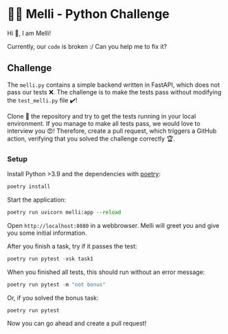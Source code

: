 # 👩‍💻 Melli - Python Challenge 

Hi 👋, I am Melli!

Currently, our `code` is broken :/ Can you help me to fix it?

## Challenge

The `melli.py` contains a simple backend written in FastAPI, which does not pass our tests ❌. The challenge is to make the tests pass without modifying the `test_melli.py` file ✔️!

Clone 👯 the repository and try to get the tests running in your local environment. If you manage to make all tests pass, we would love to interview you 😍! Therefore, create a pull request, which triggers a GitHub action, verifying that you solved the challenge correctly 🏆.

### Setup

Install Python >3.9 and the dependencies with [poetry](https://python-poetry.org/):

```python
poetry install
```

Start the application:

```python
poetry run uvicorn melli:app --reload
```

Open `http://localhost:8080` in a webbrowser. Melli will greet you and give you some initial information.

After you finish a task, try if it passes the test:

```python
poetry run pytest -xsk task1
```

When you finished all tests, this should run without an error message:

```python
poetry run pytest -m "not bonus"
```

Or, if you solved the bonus task:

```python
poetry run pytest
```

Now you can go ahead and create a pull request!
